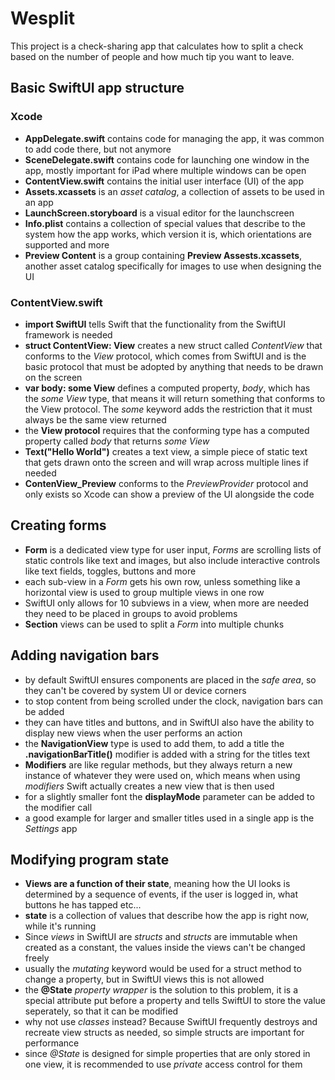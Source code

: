 # Wesplit
This project is a check-sharing app that calculates how to split a check based on the number of people and how much tip you want to leave.

## Basic SwiftUI app structure
### Xcode
- **AppDelegate.swift** contains code for  managing the app, it was common to add code there, but not anymore
- **SceneDelegate.swift** contains code for launching one window in the app, mostly important for iPad where multiple windows can be open
- **ContentView.swift** contains the initial user interface (UI) of the app
- **Assets.xcassets** is an _asset catalog_, a collection of assets to be used in an app
- **LaunchScreen.storyboard** is a visual editor for the launchscreen
- **Info.plist** contains a collection of special values that describe to the system how the app works, which version it is, which orientations are supported and more
- **Preview Content** is a group containing **Preview Assests.xcassets**, another asset catalog specifically for images to use when designing the UI

### ContentView.swift
- **import SwiftUI** tells Swift that the functionality from the SwiftUI framework is needed
- **struct ContentView: View** creates a new struct called _ContentView_ that conforms to the _View_ protocol, which comes from SwiftUI and is the basic protocol that must be adopted by anything that needs to be drawn on the screen
- **var body: some View** defines a computed property, _body_, which has the _some View_ type, that means it will return something that conforms to the View protocol. The _some_ keyword adds the restriction that it must always be the same view returned
- the **View protocol** requires that the conforming type has a computed property called _body_ that returns _some View_
- **Text("Hello World")** creates a text view, a simple piece of static text that gets drawn onto the screen and will wrap across multiple lines if needed
- **ContenView_Preview** conforms to the _PreviewProvider_ protocol and only exists so Xcode can show a preview of the UI alongside the code

## Creating forms
- **Form** is a dedicated view type for user input, _Forms_ are scrolling lists of static controls like text and images, but also include interactive controls like text fields, toggles, buttons and more
- each sub-view in a _Form_ gets his own row, unless something like a horizontal view is used to group multiple views in one row
- SwiftUI only allows for 10 subviews in a view, when more are needed they need to be placed in groups to avoid problems
- **Section** views can be used to split a _Form_ into multiple chunks

## Adding navigation bars
- by default SwiftUI ensures components are placed in the _safe area_, so they can't be covered by system UI or device corners
- to stop content from being scrolled under the clock, navigation bars can be added
- they can have titles and buttons, and in SwiftUI also have the ability to display new views when the user performs an action
- the **NavigationView** type is used to add them, to add a title the **.navigationBarTitle()** modifier is added with a string for the titles text
- **Modifiers** are like regular methods, but they always return a new instance of whatever they were used on, which means when using _modifiers_ Swift actually creates a new view that is then used
- for a slightly smaller font the **displayMode** parameter can be added to the modifier call
- a good example for larger and smaller titles used in a single app is the _Settings_ app

## Modifying program state
- **Views are a function of their state**, meaning how the UI looks is determined by a sequence of events, if the user is logged in, what buttons he has tapped etc...
- **state** is a collection of values that describe how the app is right now, while it's running
- Since _views_ in SwiftUI are _structs_ and _structs_ are immutable when created as a constant, the values inside the views can't be changed freely
- usually the _mutating_ keyword would be used for a struct method to change a property, but in SwiftUI views this is not allowed
- the **@State** _property wrapper_ is the solution to this problem, it is a special attribute put before a property and tells SwiftUI to store the value seperately, so that it can be modified
- why not use _classes_ instead? Because SwiftUI frequently destroys and recreate view structs as needed, so simple structs are important for performance
- since _@State_ is designed for simple properties that are only stored in one view, it is recommended to use _private_ access control for them


